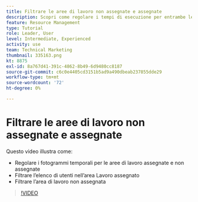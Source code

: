 ```yaml
---
title: Filtrare le aree di lavoro non assegnate e assegnate
description: Scopri come regolare i tempi di esecuzione per entrambe le aree, filtrare l’elenco utenti nell’area di lavoro assegnata e filtrare l’area di lavoro non assegnata.
feature: Resource Management
type: Tutorial
role: Leader, User
level: Intermediate, Experienced
activity: use
team: Technical Marketing
thumbnail: 335163.png
kt: 8875
exl-id: 8a767d41-391c-4862-8b49-6d9480cc8187
source-git-commit: c6c0e4405cd3151b5ad9a490dbeab237855dde29
workflow-type: tm+mt
source-wordcount: '72'
ht-degree: 0%

---
```


# Filtrare le aree di lavoro non assegnate e assegnate

Questo video illustra come:

* Regolare i fotogrammi temporali per le aree di lavoro assegnate e non assegnate
* Filtrare l’elenco di utenti nell’area Lavoro assegnato
* Filtrare l’area di lavoro non assegnata

>[!VIDEO](https://video.tv.adobe.com/v/335163/?quality=12)
